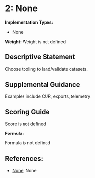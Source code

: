 # 2: None

**Implementation Types:**

- None

**Weight:** Weight is not defined

## Descriptive Statement

Choose tooling to land/validate datasets.

## Supplemental Guidance

Examples include CUR, exports, telemetry

## Scoring Guide

Score is not defined

**Formula:**

Formula is not defined

## References:

- [None](None): None
